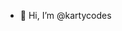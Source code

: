 - 👋 Hi, I’m @kartycodes

<!---
kartycodes/kartycodes is a ✨ special ✨ repository because its `README.md` (this file) appears on your GitHub profile.
You can click the Preview link to take a look at your changes.
--->

